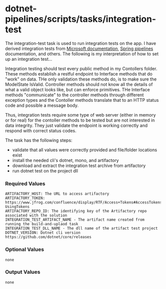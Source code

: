 # dotnet-pipelines/scripts/tasks/integration-test

The integration-test task is used to run integration tests on the app. I have derived integration tests from [Microsoft documentation](https://docs.microsoft.com/en-us/aspnet/core/testing/integration-testing), [Spring pipelines](https://github.com/spring-cloud/spring-cloud-pipelines) documentation, and others. The following is my interpretation of how to set up an integration test...

Integration testing should test every public method in my Contollers folder. These methods establish a restful endpoint to Interface methods that do "work" on data. THe only validation these methods do, is to make sure the ModelState IsValid. Controller methods should not know all the details of what a valid object looks like, but can enforce primitives. THe Interface methods "communicate" to the controller methods through different exception types and the Contoller methods translate that to an HTTP status code and possible a message body.

Thus, integration tests require some type of web server (either in memory or for real) for the contoller methods to be tested but are not interested in data integrity. They just validate the endpoint is working correctly and respond with correct status codes.

The task has the following steps:
- validate that all values were correctly provided and file/folder locations exist
- install the needed cli's dotnet, mono, and artifactory
- download and extract the integration test archive from artifactory
- run dotnet test on the project dll

### Required Values
	ARTIFACTORY_HOST: The URL to access artifactory
	ARTIFACTORY_TOKEN: https://www.jfrog.com/confluence/display/RTF/Access+Tokens#AccessTokens-UsingTokens
	ARTIFACTORY_REPO_ID: The identifying key of the Artifactory repo associated with the solution
	INTEGRATION_TEST_ARTIFACT_NAME - The artifact name created from running the build-and-uplaod task
	INTEGRATION_TEST_DLL_NAME - The dll name of the artifact test project
	DOTNET_VERSION: Dotnet cli version https://github.com/dotnet/core/releases

### Optional Values
	none

### Output Values
	none